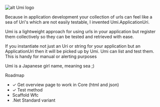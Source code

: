 ﻿![alt Umi logo](https://raw.githubusercontent.com/CasperCBroeren/Umi/master/Umi.Core/assets/logoUmi.png)

Because in application development your collection of urls can feel like a sea of Uri's which are not easily testable, I invented Umi.ApplicationUri.

Umi is a lightweight approach for using urls in your application but register them collectively so they can be tested and retrieved with ease.

If you instantiate not just an Uri or string for your application but an ApplicationUri then it will be picked up by Umi.
Umi can list and test them. This is handy for manual or alerting purposes

Umi is a Japanese girl name, meaning sea ;)

Roadmap
- ✓ Get overview page to work in Core (html and json)
- ✓ Test method
- Scaffold Wfc
- .Net Standard variant
